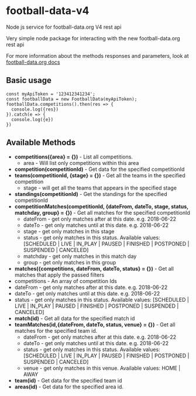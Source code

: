 # football-data-v4
Node js service for football-data.org V4 rest api

Very simple node package for interacting with the new football-data.org rest api

For more information about the methods responses and parameters, look at [football-data.org docs](https://www.football-data.org/documentation/quickstart)

## Basic usage
```
const myApiToken = '123412341234';
const footballData = new FootballData(myApiToken);
footballData.competitions().then(res => {
  console.log({res})
}).catch(e => {
  console.log({e})
})
```

## Available Methods
- **competitions({area} = {})** - List all competitions.
  - area - Will list only competitions within this area
- **competition(competitionId)** - Get data for the specified competitionId
- **teams(competitionId, {stage} = {})** - Get all the teams in the specified competition
  - stage - will get all the teams that appears in the specified stage
- **standings(competitionId)** - Get the standings for the specified competitionId
- **competitionMatches(competitionId, {dateFrom, dateTo, stage, status, matchday, group} = {})** - Get all matches for the specified competitionId
  - dateFrom - get only matches after at this date. e.g. 2018-06-22
  - dateTo - get only matches until at this date. e.g. 2018-06-22
  - stage - get only matches in this stage
  - status - get only matches in this status. Available values: [SCHEDULED | LIVE | IN_PLAY | PAUSED | FINISHED | POSTPONED | SUSPENDED | CANCELED]
  - matchday - get only matches in this match day
  - group - get only matches in this group
-  **matches({competitions, dateFrom, dateTo, status} = {})** - Get all matches that apply the passed filters
  - competitions - An array of competition Ids
  - dateFrom - get only matches after at this date. e.g. 2018-06-22
  - dateTo - get only matches until at this date. e.g. 2018-06-22
  - status - get only matches in this status. Available values: [SCHEDULED | LIVE | IN_PLAY | PAUSED | FINISHED | POSTPONED | SUSPENDED | CANCELED]
- **match(id)** - Get all data for the specified match id
- **teamMatches(id,{dateFrom, dateTo, status, venue} = {})** - Get all matches for the specified team id.
  - dateFrom - get only matches after at this date. e.g. 2018-06-22
  - dateTo - get only matches until at this date. e.g. 2018-06-22
  - status - get only matches in this status. Available values: [SCHEDULED | LIVE | IN_PLAY | PAUSED | FINISHED | POSTPONED | SUSPENDED | CANCELED]
  - venue - get only matches in this venue. Available values: HOME | AWAY
- **team(id)** - Get data for the specified team id
- **areas(id)** - Get data for the specified area id.
